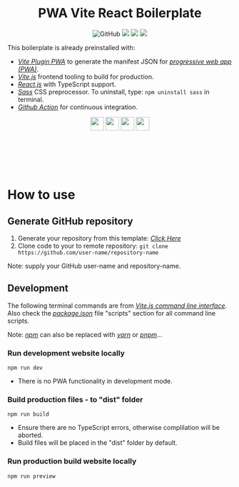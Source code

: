 <h1 align="center">
PWA Vite React Boilerplate
</h1>

<div flex align="center">
<img alt="GitHub" src="https://img.shields.io/github/license/menglinmaker/PWA-Vite-React-Boilerplate
?style=flat-square">
<img src="https://img.shields.io/github/languages/code-size/menglinmaker/PWA-Vite-React-Boilerplate
?style=flat-square">
<img src="https://img.shields.io/github/workflow/status/menglinmaker/PWA-Vite-React-Boilerplate
/Continuous Integration?style=flat-square">
<img src="https://img.shields.io/website?down_color=red&down_message=offline&up_color=success&up_message=online&url=https://menglinmaker-midi-virtual-piano.netlify.app/&style=flat-square">
</div>

This boilerplate is already preinstalled with:
* *[Vite Plugin PWA](https://vite-plugin-pwa.netlify.app/)* to generate the manifest JSON for *[progressive web app (PWA)](https://developer.mozilla.org/en-US/docs/Web/Progressive_web_apps)*.
* *[Vite.js](https://vitejs.dev/)* frontend tooling to build for production.
* *[React.js](https://reactjs.org/)* with TypeScript support.
* *[Sass](https://sass-lang.com/)* CSS preprocessor. To uninstall, type: ```npm uninstall sass``` in terminal.
* *[Github Action](https://docs.github.com/en/actions/learn-github-actions/understanding-github-actions)* for continuous integration.

<div flex align='center'>

<img height=30 src="https://img.shields.io/badge/Vite-B73BFE?style=for-the-badge&logo=vite&logoColor=FFD62E" />
<img height=30 src="https://img.shields.io/badge/React-20232a?style=for-the-badge&logo=react&logoColor=61DAFB" />
<img height=30 src="https://img.shields.io/badge/Sass-CC6699?style=for-the-badge&logo=sass&logoColor=white" />
<img height=30 src="https://img.shields.io/badge/GitHub_Actions-2088FF?style=for-the-badge&logo=github-actions&logoColor=white" />

</div>



<div>&nbsp</div><div>&nbsp</div><div>&nbsp</div><div>&nbsp</div><div>&nbsp</div>

# How to use
## Generate GitHub repository
1. Generate your repository from this template: *[Click Here](https://github.com/MengLinMaker/PWA-Vite-React-Boilerplate/generate)*
2. Clone code to your to remote repository: ```git clone https://github.com/user-name/repository-name```

Note: supply your GitHub user-name and repository-name.



## Development
The following terminal commands are from *[Vite.js command line interface](https://vitejs.dev/guide/#command-line-interface)*. Also check the *[package.json](https://github.com/MengLinMaker/PWA-Vite-React-Boilerplate/blob/main/package.json)* file "scripts" section for all command line scripts.

Note: *[npm](https://www.npmjs.com/)* can also be replaced with *[yarn](https://yarnpkg.com/)* or *[pnpm](https://pnpm.io/)*...



### Run development website locally
```
npm run dev
```
* There is no PWA functionality in development mode.



### Build production files - to "dist" folder
```
npm run build
```
* Ensure there are no TypeScript errors, otherwise complilation will be aborted.
* Build files will be placed in the "dist" folder by default. 



### Run production build website locally
```
npm run preview
```


